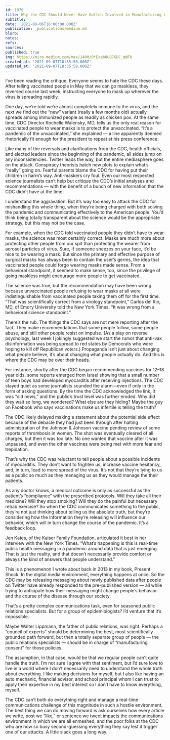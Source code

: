 ```yaml
---
id: 1070
title: Why the CDC Should Never Have Gotten Involved in Manufacturing Consent
subtitle: 
date: '2021-08-06T16:00:00.000Z'
publication: _publications/medium.md
blurb: 
notes: 
refs: 
sources: 
published: true
img: https://miro.medium.com/max/1400/0*ExabHU87GDC_qWFk
created_at: '2021-09-07T18:35:58.000Z'
updated_at: '2021-09-07T18:35:58.000Z'
---
```

I’ve been reading the critique. Everyone seems to hate the CDC these days. After telling vaccinated people in May that we can go maskless, they reversed course last week, instructing everyone to mask up wherever the virus is spreading rapidly.

One day, we’re told we’re almost completely immune to the virus, and the next we find out the “new” variant (really a few months old) actually spreads among immunized people as readily as chicken pox. At the same time, CDC Director Rochelle Walensky, MD, tells us the only real reason for vaccinated people to wear masks is to protect the unvaccinated. “It’s a pandemic of the unvaccinated,” she explained — a line apparently deemed rhetorically fit enough for the president to repeat at his press conference.

Like many of the reversals and clarifications from the CDC, health officials, and elected leaders since the beginning of the pandemic, all sides jump on any inconsistencies. Twitter leads the way, but the entire mediasphere goes on the attack. Conspiracy theorists hatch new plots to explain what’s “really” going on. Fearful parents blame the CDC for having put their children in harm’s way. Anti-maskers cry foul. Even our most respected science journalists can’t help but critique the CDC’s initial analyses and recommendations — with the benefit of a bunch of new information that the CDC didn’t have at the time.

I understand the aggravation. But it’s way too easy to attack the CDC for mishandling this whole thing, when they’re being charged with both solving the pandemic and communicating effectively to the American people. You’d think being totally transparent about the science would be the appropriate strategy, but this may not be the case.

For example, when the CDC told vaccinated people they didn’t have to wear masks, the science was most certainly correct. Masks are much more about protecting other people from our spit than protecting the wearer from aerosol particles of virus. Sure, if someone sneezes on your face, it’d be nice to be wearing a mask. But since the primary and effective purpose of surgical masks has always been to contain the user’s germs, the idea that vaccinated people could forgo wearing masks made sense. From a behavioral standpoint, it seemed to make sense, too, since the privilege of going maskless might encourage more people to get vaccinated.

The science was true, but the recommendation may have been wrong because unvaccinated people refusing to wear masks at all were indistinguishable from vaccinated people taking them off for the first time. “That was scientifically correct from a virology standpoint,” Carlos del Rio, MD, of Emory University told the New York Times. “It was wrong from a behavioral science standpoint.”

There’s the rub. The things the CDC says are not mere reporting after the fact. They make recommendations that some people follow, some people abuse, and still other people resist on impulse. (As a play on reverse psychology, last week I jokingly suggested we start the rumor that anti-vax disinformation was being spread to red states by Democrats who were hoping to kill off Republican voters.) Propaganda isn’t just about changing what people believe, it’s about changing what people actually do. And this is where the CDC may be over their heads.

For instance, shortly after the CDC began recommending vaccines for 12–18 year olds, some reports emerged from Israel showing that a small number of teen boys had developed myocarditis after receiving injections. The CDC stayed quiet as some journalists sounded the alarm—even if only in the form of asking questions. By the time the CDC acknowledged the link, it was “old news,” and the public’s trust level was further eroded. Why did they wait so long, we wondered? What else are they hiding? Maybe the guy on Facebook who says vaccinations make us infertile is telling the truth?

The CDC likely delayed making a statement about the potential side effect because of the debacle they had just been through after halting administration of the Johnson & Johnson vaccine pending review of some reports of thrombosis in women. The shot was eventually cleared of all charges, but then it was too late. No one wanted that vaccine after it was unpaused, and even the other vaccines were being met with more fear and trepidation.

That’s why the CDC was reluctant to tell people about a possible incidents of myocarditis. They don’t want to frighten us, increase vaccine hesitancy, and, in turn, lead to more spread of the virus. It’s not that they’re lying to us as a public so much as they managing us as they would manage the their patients.

As any doctor knows, a medical outcome is only as successful as the patient’s “compliance” with the prescribed protocols. Will they take all their medicine? Will they stop smoking? Will they do the painful but necessary rehab exercise? So when the CDC communicates something to the public, they’re not just thinking about telling us the absolute truth, but they’re considering how the information they’re releasing will influence our behavior, which will in turn change the course of the pandemic. It’s a feedback loop.

Jen Kates, of the Kaiser Family Foundation, articulated it best in her interview with the New York Times. “What’s happening is this is real-time public health messaging in a pandemic around data that is just emerging. That is just the reality, and that doesn’t necessarily provide comfort or always the kind of answers that people understand.”

This is a phenomenon I wrote about back in 2013 in my book, Present Shock. In the digital media environment, everything happens at once. So the CDC may be releasing messaging about newly published data after people on Twitter have already responded to the pre-published version — all while trying to anticipate how their messaging might change people’s behavior and the course of the disease through our society.

That’s a pretty complex communications task, even for seasoned public relations specialists. But for a group of epidemiologists? I’d venture that it’s impossible.

Maybe Walter Lippmann, the father of public relations, was right. Perhaps a “council of experts” should be determining the best, most scientifically grounded path forward, but then a totally separate group of people — the public relations specialists — should be in charge of “manufacturing consent” for those policies.

The assumption, in that case, would be that we regular people can’t quite handle the truth. I’m not sure I agree with that sentiment, but I’d sure love to live in a world where I don’t necessarily need to understand the whole truth about everything. I like making decisions for myself, but I also like having an auto mechanic, financial advisor, and school principal whom I can trust to apply their expertise in my best interest so I don’t have to know everything, myself.

The CDC can’t both do everything right and manage a real-time communications challenge of this magnitude in such a hostile environment. The best thing we can do moving forward is ask ourselves how every article we write, post we “like,” or sentence we tweet impacts the communications environment in which we are all enmeshed, and the poor folks at the CDC who are now so busy second-guessing everything they say lest it trigger one of our attacks. A little slack goes a long way.
